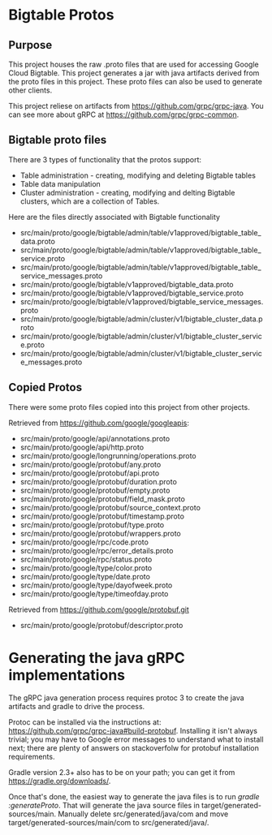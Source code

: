 # Bigtable Protos

## Purpose
This project houses the raw .proto files that are used for accessing Google Cloud Bigtable.  This project generates a jar with java artifacts derived from the proto files in this project.  These proto files can also be used to generate other clients.

This project reliese on artifacts from https://github.com/grpc/grpc-java. You can see more about gRPC at https://github.com/grpc/grpc-common.

## Bigtable proto files

There are 3 types of functionality that the protos support:

* Table administration - creating, modifying and deleting Bigtable tables
* Table data manipulation
* Cluster administration - creating, modifying and delting Bigtable clusters, which are a collection of Tables.

Here are the files directly associated with Bigtable functionality 
* src/main/proto/google/bigtable/admin/table/v1approved/bigtable_table_data.proto
* src/main/proto/google/bigtable/admin/table/v1approved/bigtable_table_service.proto
* src/main/proto/google/bigtable/admin/table/v1approved/bigtable_table_service_messages.proto
* src/main/proto/google/bigtable/v1approved/bigtable_data.proto
* src/main/proto/google/bigtable/v1approved/bigtable_service.proto
* src/main/proto/google/bigtable/v1approved/bigtable_service_messages.proto
* src/main/proto/google/bigtable/admin/cluster/v1/bigtable_cluster_data.proto
* src/main/proto/google/bigtable/admin/cluster/v1/bigtable_cluster_service.proto
* src/main/proto/google/bigtable/admin/cluster/v1/bigtable_cluster_service_messages.proto

Copied Protos
--------------

There were some proto files copied into this project from other projects.

Retrieved from https://github.com/google/googleapis:

* src/main/proto/google/api/annotations.proto
* src/main/proto/google/api/http.proto
* src/main/proto/google/longrunning/operations.proto
* src/main/proto/google/protobuf/any.proto
* src/main/proto/google/protobuf/api.proto
* src/main/proto/google/protobuf/duration.proto
* src/main/proto/google/protobuf/empty.proto
* src/main/proto/google/protobuf/field_mask.proto
* src/main/proto/google/protobuf/source_context.proto
* src/main/proto/google/protobuf/timestamp.proto
* src/main/proto/google/protobuf/type.proto
* src/main/proto/google/protobuf/wrappers.proto
* src/main/proto/google/rpc/code.proto
* src/main/proto/google/rpc/error_details.proto
* src/main/proto/google/rpc/status.proto
* src/main/proto/google/type/color.proto
* src/main/proto/google/type/date.proto
* src/main/proto/google/type/dayofweek.proto
* src/main/proto/google/type/timeofday.proto

Retrieved from https://github.com/google/protobuf.git
* src/main/proto/google/protobuf/descriptor.proto

# Generating the java gRPC implementations

The gRPC java generation process requires protoc 3 to create the java artifacts and gradle to drive the process.  

Protoc can be installed via the instructions at: https://github.com/grpc/grpc-java#build-protobuf.  Installing it isn't always trivial; you may have to Google error messages to understand what to install next; there are plenty of answers on stackoverfolw for protobuf installation requirements.  

Gradle version 2.3+ also has to be on your path; you can get it from https://gradle.org/downloads/.

Once that's done, the easiest way to generate the java files is to run *gradle :generateProto*.  That will generate the java source files in target/generated-sources/main.  Manually delete src/generated/java/com and move target/generated-sources/main/com to src/generated/java/.
